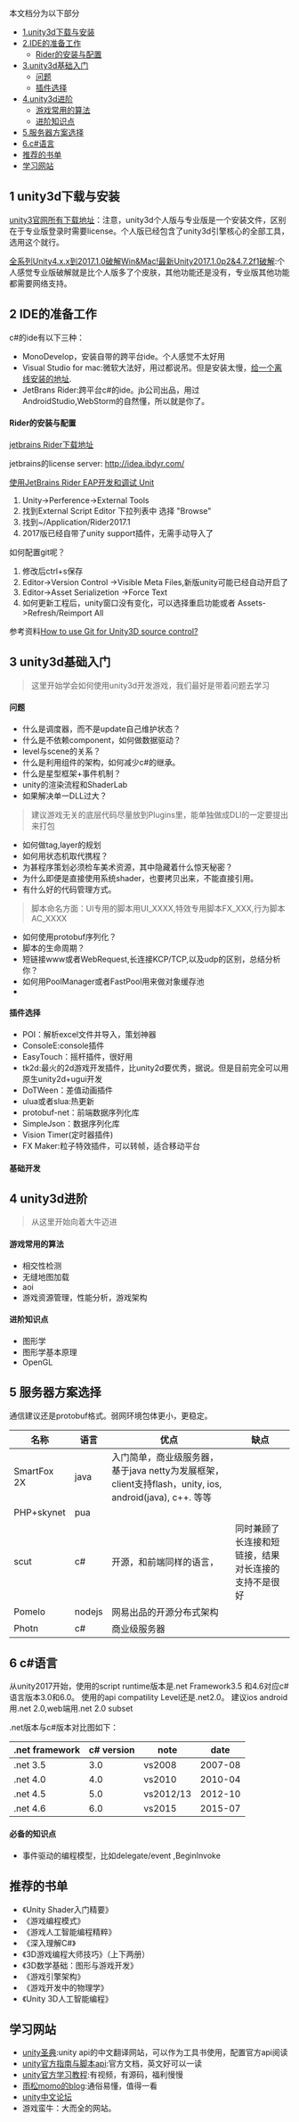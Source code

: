 本文档分为以下部分

*  [1.unity3d下载与安装](#1-1unity3d下载与安装)
*  [2.IDE的准备工作](#2-ide的准备工作)
	- [Rider的安装与配置](#3-rider的安装与配置)
*  [3.unity3d基础入门](#3unity3d基础入门)
	- [问题](#问题)
	- [插件选择](#插件选择)
*  [4.unity3d进阶](#4-unity3d进阶)
	- [游戏常用的算法](#游戏常用的算法)
	- [进阶知识点](#进阶知识点)
*  [5.服务器方案选择](#5-服务器方案选择)
*  [6.c#语言](#6-c语言)
*  [推荐的书单](#推荐的书单)
*  [学习网站](#学习网站)


## 1 unity3d下载与安装

[unity3官网所有下载地址](https://unity3d.com/cn/get-unity/download/archive)：注意，unity3d个人版与专业版是一个安装文件，区别在于专业版登录时需要license。个人版已经包含了unity3d引擎核心的全部工具，选用这个就行。

[全系列Unity4.x.x到2017.1.0破解Win&Mac!最新Unity2017.1.0p2&4.7.2f1破解](http://www.ceeger.com/forum/read.php?tid=23396):个人感觉专业版破解就是比个人版多了个皮肤，其他功能还是没有，专业版其他功能都需要网络支持。



## 2 IDE的准备工作
c#的ide有以下三种：

*  MonoDevelop，安装自带的跨平台ide。个人感觉不太好用
*  Visual Studio for mac:微软大法好，用过都说吊。但是安装太慢，[给一个离线安装的地址](https://www.coderbusy.com/archives/569.html).
*  JetBrans Rider:跨平台c#的ide。jb公司出品，用过AndroidStudio,WebStorm的自然懂，所以就是你了。

#### Rider的安装与配置

[jetbrains Rider下载地址](https://www.jetbrains.com/rider/)

jetbrains的license server: http://idea.ibdyr.com/

[使用JetBrains Rider EAP开发和调试 Unit](http://blog.csdn.net/u010019717/article/details/60324867)

1.  Unity->Perference->External Tools
2.  找到External Script Editor 下拉列表中 选择 "Browse"
3.  找到~/Application/Rider2017.1
4. 2017版已经自带了unity support插件，无需手动导入了

如何配置git呢？

1.  修改后ctrl+s保存
2.  Editor->Version Control ->Visible Meta Files,新版unity可能已经自动开启了
3.  Editor->Asset Serializetion ->Force Text
4.  如何更新工程后，unity窗口没有变化，可以选择重启功能或者 Assets->Refresh/Reimport All

参考资料[How to use Git for Unity3D source control?](https://stackoverflow.com/questions/18225126/how-to-use-git-for-unity3d-source-control)



## 3 unity3d基础入门
>这里开始学会如何使用unity3d开发游戏，我们最好是带着问题去学习

#### 问题

* 什么是调度器，而不是update自己维护状态？
* 什么是不依赖component，如何做数据驱动？
* level与scene的关系？
* 什么是利用组件的架构，如何减少c#的继承。
* 什么是星型框架+事件机制？
* unity的渲染流程和ShaderLab
* 如果解决单一DLL过大？
>建议游戏无关的底层代码尽量放到Plugins里，能单独做成DLl的一定要提出来打包

* 如何做tag,layer的规划
* 如何用状态机取代携程？
* 为甚程序策划必须检车美术资源，其中隐藏着什么惊天秘密？
* 为什么即便是直接使用系统shader，也要拷贝出来，不能直接引用。
* 有什么好的代码管理方式。
>脚本命名方面：UI专用的脚本用UI_XXXX,特效专用脚本FX_XXX,行为脚本AC_XXXX
* 如何使用protobuf序列化？
* 脚本的生命周期？
* 短链接www或者WebRequest,长连接KCP/TCP,以及udp的区别，总结分析你？
* 如何用PoolManager或者FastPool用来做对象缓存池
* 

#### 插件选择
* POI：解析excel文件并导入，策划神器
* ConsoleE:console插件
* EasyTouch：摇杆插件，很好用
* tk2d:最火的2d游戏开发插件，比unity2d要优秀，据说。但是目前完全可以用原生unity2d+ugui开发
* DoTWeen：差值动画插件
* ulua或者slua:热更新
* protobuf-net：前端数据序列化库
* SimpleJson：数据序列化库
* Vision Timer(定时器插件)
* FX Maker:粒子特效插件，可以转帧，适合移动平台

#### 基础开发

 
## 4 unity3d进阶
> 从这里开始向着大牛迈进


#### 游戏常用的算法

* 相交性检测
* 无缝地图加载
* aoi
* 游戏资源管理，性能分析，游戏架构

#### 进阶知识点

* 图形学
* 图形学基本原理
* OpenGL


## 5 服务器方案选择

通信建议还是protobuf格式。弱网环境包体更小，更稳定。

|名称|语言|优点|缺点|
|---|---|---|---|
|SmartFox 2X|java|入门简单，商业级服务器，基于java netty为发展框架，client支持flash，unity, ios, android(java), c++. 等等||
|PHP+skynet|pua||
|scut|c#|开源，和前端同样的语言，|同时兼顾了长连接和短链接，结果对长连接的支持不是很好|
|Pomelo|nodejs|网易出品的开源分布式架构|
|Photn|c#|商业级服务器|||

## 6 c#语言

从unity2017开始，使用的script runtime版本是.net Framework3.5 和4.6对应c#语言版本3.0和6.0。
使用的api compatility Level还是.net2.0。
建议ios android用.net 2.0,web端用.net 2.0 subset


.net版本与c#版本对比图如下：

|.net framework	|c# version|	note|	date
|---|---|----|---|
|.net 3.5	|3.0|	vs2008 |	2007-08|
|.net 4.0	|4.0|	vs2010	|2010-04|
|.net 4.5 |5.0|	vs2012/13	|2012-10
.net 4.6	|6.0|	vs2015|	2015-07

#### 必备的知识点

* 事件驱动的编程模型，比如delegate/event ,BeginInvoke




## 推荐的书单

* 《Unity Shader入门精要》
* 《游戏编程模式》
* 《游戏人工智能编程精粹》
* 《深入理解C#》
* 《3D游戏编程大师技巧》（上下两册）
* 《3D数学基础：图形与游戏开发》
* 《游戏引擎架构》
* 《游戏开发中的物理学》
* 《Unity 3D人工智能编程》

## 学习网站

* [unity圣典](http://www.ceeger.com/Manual/):unity api的中文翻译网站，可以作为工具书使用，配置官方api阅读
* [unity官方指南与脚本api](https://docs.unity3d.com/Manual/index.html):官方文档，英文好可以一读
* [unity官方学习教程](https://unity3d.com/cn/learn):有视频，有源码，福利慢慢
* [雨松momo的blog](http://www.xuanyusong.com/archives/3278):通俗易懂，值得一看
* [unity中文论坛](http://forum.china.unity3d.com/forum.php?mod=forumdisplay&fid=56)
*  游戏蛮牛：大而全的网站。





